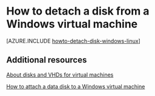 <properties
	pageTitle="Detach a disk from a Windows VM | Windows Azure"
	description="Learn to detach a disk from a virtual machine in Azure using the classic deployment model."
	services="virtual-machines"
	documentationCenter=""
	authors="cynthn"
	manager="timlt"
	editor=""
	tags="azure-service-management"/>

<tags
	ms.service="virtual-machines"
	ms.date="07/14/2015"
	wacn.date=""/>



# How to detach a disk from a Windows virtual machine
<!-- deleted by customization

[AZURE.INCLUDE [learn-about-deployment-models](../includes/learn-about-deployment-models-classic-include.md)] Resource Manager model.

-->

[AZURE.INCLUDE [howto-detach-disk-windows-linux](../includes/howto-detach-disk-windows-linux.md)]

## Additional resources

[About disks and VHDs for virtual machines](/documentation/articles/virtual-machines-disks-vhds)

[How to attach a data disk to a Windows virtual machine](/documentation/articles/storage-windows-attach-disk)
